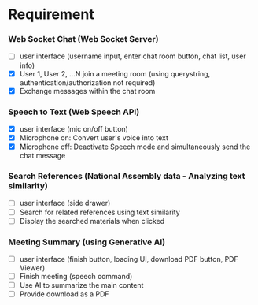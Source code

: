 # Requirement

### Web Socket Chat (Web Socket Server)

- [ ] user interface (username input, enter chat room button, chat list, user info)
- [x] User 1, User 2, ...N join a meeting room (using querystring, authentication/authorization not required)
- [x] Exchange messages within the chat room

### Speech to Text (Web Speech API)

- [x] user interface (mic on/off button)
- [x] Microphone on: Convert user's voice into text
- [x] Microphone off: Deactivate Speech mode and simultaneously send the chat message

### Search References (National Assembly data - Analyzing text similarity)

- [ ] user interface (side drawer)
- [ ] Search for related references using text similarity
- [ ] Display the searched materials when clicked

### Meeting Summary (using Generative AI)

- [ ] user interface (finish button, loading UI, download PDF button, PDF Viewer)
- [ ] Finish meeting (speech command)
- [ ] Use AI to summarize the main content
- [ ] Provide download as a PDF
